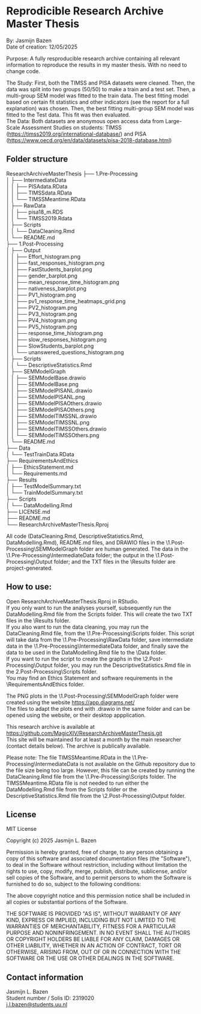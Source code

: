 #  Reprodicible Research Archive Master Thesis
By: Jasmijn Bazen  
Date of creation: 12/05/2025  

Purpose: A fully resproducible research archive containing all relevant information to 
reproduce the results in my master thesis. With no need to change code.  

The Study: First, both the TIMSS and PISA datasets were cleaned. Then, the data was split into two groups (50/50) to make a train and a test set. Then, a multi-group SEM model was fitted to the train data. The best fitting model based on certain fit statistics and other indicators (see the report for a full explanation) was chosen. Then, the best fitting multi-group SEM model was fitted to the Test data. This fit was then evaluated.  
The Data: Both datasets are anonymous open access data from Large-Scale Assessment Studies on students: TIMSS (https://timss2019.org/international-database/) and PISA (https://www.oecd.org/en/data/datasets/pisa-2018-database.html)  
  

## Folder structure  
ResearchArchiveMasterThesis
├── 1.Pre-Processing  
│   ├── IntermediateData  
│   │   ├── PISAdata.RData  
│   │   ├── TIMSSdata.RData  
│   │   └── TIMSSMeantime.RData  
│   ├── RawData  
│   │   ├── pisa18_m.RDS  
│   │   └── TIMSS2019.Rdata  
│   ├── Scripts  
│   │   └── DataCleaning.Rmd  
│   └── README.md  
├── 1.Post-Processing  
│   ├── Output  
│   │   ├── Effort_histogram.png  
│   │   ├── fast_responses_histogram.png  
│   │   ├── FastStudents_barplot.png  
│   │   ├── gender_barplot.png  
│   │   ├── mean_response_time_histogram.png  
│   │   ├── nativeness_barplot.png  
│   │   ├── PV1_histogram.png  
│   │   ├── pv1_response_time_heatmaps_grid.png  
│   │   ├── PV2_histogram.png  
│   │   ├── PV3_histogram.png  
│   │   ├── PV4_histogram.png  
│   │   ├── PV5_histogram.png  
│   │   ├── response_time_histogram.png  
│   │   ├── slow_responses_histogram.png  
│   │   ├── SlowStudents_barplot.png  
│   │   └── unanswered_questions_histogram.png  
│   ├── Scripts  
│   │   └── DescriptiveStatistics.Rmd  
│   ├── SEMModelGraph  
│   │   ├── SEMModelBase.drawio  
│   │   ├── SEMModelBase.png  
│   │   ├── SEMModelPISANL.drawio  
│   │   ├── SEMModelPISANL.png  
│   │   ├── SEMModelPISAOthers.drawio  
│   │   ├── SEMModelPISAOthers.png  
│   │   ├── SEMModelTIMSSNL.drawio  
│   │   ├── SEMModelTIMSSNL.png  
│   │   ├── SEMModelTIMSSOthers.drawio  
│   │   └── SEMModelTIMSSOthers.png  
│   └── README.md  
├── Data  
│   └── TestTrainData.RData  
├── RequirementsAndEthics  
│   ├── EthicsStatement.md  
│   └── Requirements.md  
├── Results  
│   ├── TestModelSummary.txt  
│   └── TrainModelSummary.txt  
├── Scripts  
│   └── DataModelling.Rmd  
├── LICENSE.md  
├── README.md  
└── ResearchArchiveMasterThesis.Rproj  


All code (DataCleaning.Rmd, DescriptiveStatistics.Rmd, DataModelling.Rmd), README.md files, and DRAWIO files in the \1.Post-Processing\SEMModelGraph folder are human generated. 
The data in the \1.Pre-Processing\IntermediateData folder; the output in the \1.Post-Processing\Output folder; and the TXT files in the \Results folder are project-generated. 

## How to use:
Open ResearchArchiveMasterThesis.Rproj in RStudio.  
If you only want to run the analyses yourself, subsequently run the DataModelling.Rmd file from the Scripts folder. This will create the two TXT files in the \Results folder.  
If you also want to run the data cleaning, you may run the DataCleaning.Rmd file, from the \1.Pre-Processing\Scripts folder. This script will take data from the \1.Pre-Processing\RawData folder, save intermediate data in the \1.Pre-Processing\IntermediateData folder, and finally save the data to be used in the DataModelling.Rmd file to the \Data folder.  
If you want to run the script to create the graphs in the \2.Post-Processing\Output folder, you may run the DescriptiveStatistics.Rmd file in the 2.Post-Processing\Scripts folder.  
You may find an Ethics Statement and software requirements in the \RequirementsAndEthics folder. 

The PNG plots in the \1.Post-Processing\SEMModelGraph folder were created using the website 
https://app.diagrams.net/  
The files to adapt the plots end with .drawio in the same folder and can be 
opened using the website, or their desktop appplication. 

This research archive is available at https://github.com/MagicXIV/ResearchArchiveMasterThesis.git  
This site will be maintained for at least a month by the main researcher (contact details below). The archive is publically available.  

Please note: The file TIMSSMeantime.RData in the \1.Pre-Processing\IntermediateData is not available on the Github repository due to the file size being too large. However, this file can be created by running the DataCleaning.Rmd file from the \1.Pre-Processing\Scripts folder. The TIMSSMeantime.RData file is not needed to run either the DataModelling.Rmd file from the Scripts folder or the DescriptiveStatistics.Rmd file from the \2.Post-Processing\Output folder.  

## License 
  
MIT License  
  
Copyright (c) 2025 Jasmijn L. Bazen

Permission is hereby granted, free of charge, to any person obtaining a copy
of this software and associated documentation files (the "Software"), to deal
in the Software without restriction, including without limitation the rights
to use, copy, modify, merge, publish, distribute, sublicense, and/or sell
copies of the Software, and to permit persons to whom the Software is
furnished to do so, subject to the following conditions:  
  
The above copyright notice and this permission notice shall be included in all
copies or substantial portions of the Software.  
  
THE SOFTWARE IS PROVIDED "AS IS", WITHOUT WARRANTY OF ANY KIND, EXPRESS OR
IMPLIED, INCLUDING BUT NOT LIMITED TO THE WARRANTIES OF MERCHANTABILITY,
FITNESS FOR A PARTICULAR PURPOSE AND NONINFRINGEMENT. IN NO EVENT SHALL THE
AUTHORS OR COPYRIGHT HOLDERS BE LIABLE FOR ANY CLAIM, DAMAGES OR OTHER
LIABILITY, WHETHER IN AN ACTION OF CONTRACT, TORT OR OTHERWISE, ARISING FROM,
OUT OF OR IN CONNECTION WITH THE SOFTWARE OR THE USE OR OTHER DEALINGS IN THE
SOFTWARE.  
  

## Contact information  
Jasmijn L. Bazen  
Student number / Solis ID: 2319020  
j.l.bazen@students.uu.nl  
